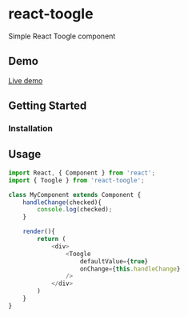 # react-toogle
Simple React Toogle component

## Demo
[Live demo](https://carlos-dev.github.io/react-toogle)

## Getting Started
### Installation
## Usage
```javascript
import React, { Component } from 'react';
import { Toogle } from 'react-toogle';

class MyComponent extends Component {
	handleChange(checked){
		console.log(checked);
	}

	render(){
		return (
			<div>
				<Toogle
					defaultValue={true}
					onChange={this.handleChange}
				/>
			</div>
		)
	}
}

```
